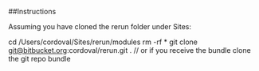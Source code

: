 ##Instructions

Assuming you have cloned the rerun folder under Sites:

cd /Users/cordoval/Sites/rerun/modules
rm -rf *
git clone git@bitbucket.org:cordoval/rerun.git .
// or if you receive the bundle clone the git repo bundle

